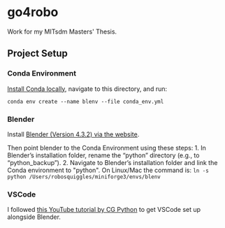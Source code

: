 # go4robo

Work for my MITsdm Masters' Thesis.

## Project Setup

### Conda Environment

[Install Conda locally](https://docs.conda.io/projects/conda/en/latest/user-guide/install/index.html), navigate to this directory, and run:

`conda env create --name blenv --file conda_env.yml`

### Blender

Install [Blender (Version 4.3.2) via the website](https://www.blender.org/download/).

Then point blender to the Conda Environment using these steps:
    1. In Blender’s installation folder, rename the “python” directory (e.g., to “python_backup”).
    2. Navigate to Blender’s installation folder and link the Conda environment to "python". On Linux/Mac the command is: `ln -s python /Users/robosquiggles/miniforge3/envs/blenv`

### VSCode

I followed [this YouTube tutorial by CG Python](https://www.youtube.com/watch?v=_0srGXAzBZE) to get VSCode set up alongside Blender.
